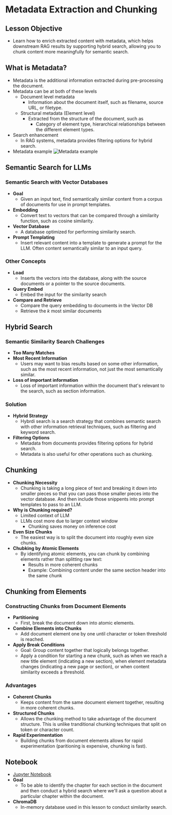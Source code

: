 # Metadata Extraction and Chunking

## Lesson Objective

- Learn how to enrich extracted content with metadata, which helps downstream RAG results by supporting hybrid search, allowing you to chunk content more meaningfully for semantic search.

## What is Metadata?

- Metadata is the additional information extracted during pre-processing the document.
- Metadata can be at both of these levels
  - Document level metadata
    - Information about the document itself, such as filename, source URL, or filetype.
  - Structural metadata (Element level)
    - Extracted from the structure of the document, such as
      - Category of element type, hierarchical relationships between the different element types.
- Search enhancement
  - In RAG systems, metadata provides filtering options for hybrid search.
- Metadata example
  ![Metadata example](../images/3_0.png)

## Semantic Search for LLMs

### Semantic Search with Vector Databases

- **Goal**
  - Given an input text, find semantically similar content from a corpus of documents for use in prompt templates.
- **Embedding**
  - Convert text to vectors that can be compared through a similarity function, such as cosine similarity.
- **Vector Database**
  - A database optimized for performing similarity search.
- **Prompt Templating**
  - Insert relevant content into a template to generate a prompt for the LLM. Often content semantically similar to an input query.

### Other Concepts

- **Load**
  - Inserts the vectors into the database, along with the source documents or a pointer to the source documents.
- **Query Embed**
  - Embed the input for the similarity search
- **Compare and Retrieve**
  - Compare the query embedding to documents in the Vector DB
  - Retrieve the *k* most similar documents

## Hybrid Search

### Semantic Similarity Search Challenges

- **Too Many Matches**
- **Most Recent Information**
  - Users may want to bias results based on some other information, such as the most recent information, not just the most semantically similar.
- **Loss of important information**
  - Loss of important information within the document that's relevant to the search, such as section information.

### Solution

- **Hybrid Strategy**
  - Hybrdi search is a search strategy that combines semantic search with other information retrieval techniques, such as filtering and keyword search.
- **Filtering Options**
  - Metadata from documents provides filtering options for hybrid search.
  - Metadata is also useful for other operations such as chunking.

## Chunking

- **Chunking Necessity**
  - Chunking is taking a long piece of text and breaking it down into smaller pieces so that you can pass those smaller pieces into the vector database. And then include those snippents into prompt templates to pass to an LLM.
- **Why is Chunking required?**
  - Limited context of LLM
  - LLMs cost more due to larger context window
    - Chunking saves money on inference cost
- **Even Size Chunks**
  - The easiest way is to split the document into roughly even size chunks.
- **Chubking by Atomic Elements**
  - By identifying atomic elements, you can chunk by combining elements rather than splitting raw text:
    - Results in more coherent chunks
    - Example: Combining content under the same section header into the same chunk

## Chunking from Elements

### Constructing Chunks from Document Elements

- **Partitioning**
  - First, break the document down into atomic elements.
- **Combine Elements into Chunks**
  - Add document element one by one until character or token threshold is reached.
- **Apply Break Conditions**
  - Goal: Group content together that logically belongs together.
  - Apply a condition for starting a new chunk, such as when we reach a new title element (indicating a new section), when element metadata changes (indicating a new page or section), or when content similarity exceeds a threshold.

### Advantages

- **Coherent Chunks**
  - Keeps content from the same document element together, resulting in more coherent chunks.
- **Structured Chunks**
  - Allows the chunking method to take advantage of the document structure. This is unlike tranditional chunking techniques that split on token or character count.
- **Rapid Experimentation**
  - Building chunks from document elements allows for rapid experimentation (paritioning is expensive, chunking is fast).

## Notebook

- [Jupyter Notebook](../code/Lesson_3_Student.ipynb)
- **Goal**
  - To be able to identify the chapter for each section in the document and then conduct a hybrid search where we'll ask a question about a particular chapter within the document.
- **ChromaDB**
  - In-memory database used in this lesson to conduct similarity search.
